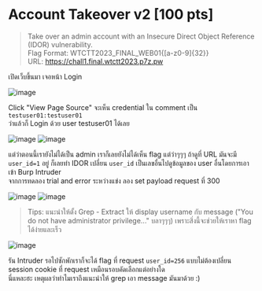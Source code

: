 # Account Takeover v2 [100 pts]
> Take over an admin account with an Insecure Direct Object Reference (IDOR) vulnerability. <br>
> Flag Format: WTCTT2023_FINAL_WEB01{[a-z0-9]{32}} <br>
> URL: https://chall1.final.wtctt2023.p7z.pw

เปิดเว็บขึ้นมา เจอหน้า Login

![image](https://github.com/mrggaebsong/WTCTT2023-Final-Round-Writeup/assets/22939654/b0a6ed28-3d10-42c8-80f9-557c07cb7074)

Click "View Page Source" จะเห็น credential ใน comment เป็น `testuser01:testuser01` <br>
ว่าแล้วก็ Login ด้วย user testuser01 ได้เลย

![image](https://github.com/mrggaebsong/WTCTT2023-Final-Round-Writeup/assets/22939654/95f7094f-d6fc-454c-b9bf-830e227015b1)
![image](https://github.com/mrggaebsong/WTCTT2023-Final-Round-Writeup/assets/22939654/b5ed6edb-ee71-4c69-a411-33e7d899ca0e)

แต่ว่าตอนนี้เรายังไม่ได้เป็น admin เราก็เลยยังไม่ได้เห็น flag แต่ว่าๆๆๆ ถ้าดูที่ URL มันจะมี `user_id=1` อยู่ ก็เลยทำ IDOR เปลี่ยน `user_id` เป็นเลขอื่นไปดูข้อมูลของ user อื่นโดยการเอาเข้า Burp Intruder <br>
จากการทดลอง trial and error ระหว่างแข่ง ลอง set payload request ที่ 300

![image](https://github.com/mrggaebsong/WTCTT2023-Final-Round-Writeup/assets/22939654/06cf96cb-9508-4f6e-862e-ff189f1cb715)
![image](https://github.com/mrggaebsong/WTCTT2023-Final-Round-Writeup/assets/22939654/8091140b-d9a1-40d8-a49b-ca355ceb7ac3)

> Tips: แนะนำให้ตั้ง Grep - Extract ให้ display username กับ message ("You do not have administrator privilege..." บลาๆๆๆ) เพราะสิ่งนี้จะช่วยให้เราหา flag ได้ง่ายและเร็ว

![image](https://github.com/mrggaebsong/WTCTT2023-Final-Round-Writeup/assets/22939654/df44b865-a2af-4d50-bc24-dc96a495ce70)

รัน Intruder รอไปซักพักเราก็จะได้ flag ที่ request `user_id=256` แบบไม่ต้องเปลี่ยน session cookie ที่ request เหมือนรอบคัดเลือกแต่อย่างใด <br>
นี่แหละฮะ เหตุผลว่าทำไมเราถึงแนะนำให้ grep เอา message มันมาด้วย :)
